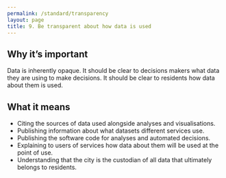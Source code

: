 ```yaml
---
permalink: /standard/transparency
layout: page
title: 9. Be transparent about how data is used
---
```



## Why it’s important
Data is inherently opaque. It should be clear to decisions makers what data they are using to make decisions. It should be clear to residents how data about them is used.


## What it means
* Citing the sources of data used alongside analyses and visualisations.
* Publishing information about what datasets different services use.
* Publishing the software code for analyses and automated decisions.
* Explaining to users of services how data about them will be used at the point of use.
* Understanding that the city is the custodian of all data that ultimately belongs to residents.
